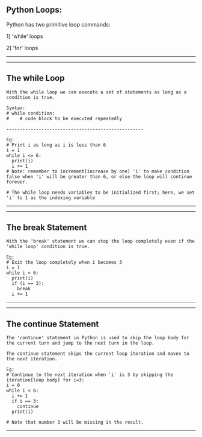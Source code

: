 Python Loops:
---

Python has two primitive loop commands:

1]  'while' loops

2]  'for' loops

----------------------------------------------------------
------------------------------------------------

The while Loop
---

```
With the while loop we can execute a set of statements as long as a condition is true.

Syntax:
# while condition:
#    # code block to be executed repeatedly

---------------------------------------------------

Eg:
# Print i as long as i is less than 6
i = 1
while i <= 6:
  print(i)
  i += 1
# Note: remember to increment[increase by one] 'i' to make condition false when 'i' will be greater than 6, or else the loop will continue forever.

# The while loop needs variables to be initialized first; here, we set 'i' to 1 as the indexing variable
```

------------------------------
----------------------------------------------------------------------------

The break Statement
---

```
With the 'break' statement we can stop the loop completely even if the 'while loop' condition is true.

Eg:
# Exit the loop completely when i becomes 3
i = 1
while i < 6:
  print(i)
  if (i == 3):
    break
  i += 1
```

--------------------------------------------------------------------------------------
--------------------

The continue Statement
---

```
The 'continue' statement in Python is used to skip the loop body for the current turn and jump to the next turn in the loop.

The continue statement skips the current loop iteration and moves to the next iteration.

Eg:
# Continue to the next iteration when 'i' is 3 by skipping the iteration[loop body] for i=3:
i = 0
while i < 6:
  i += 1
  if i == 3:
    continue
  print(i)

# Note that number 3 will be missing in the result.
```
---------------------------------------------------------------------------------------------------------------------------------------------



